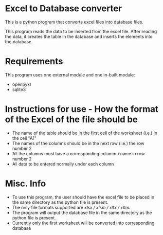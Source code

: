 # Excel to Database converter
This is a python program that converts excel files into database files.

This program reads the data to be inserted from the excel file. After reading the data, it creates the table in the database and inserts the elements into the database.

# Requirements
This program uses one external module and one in-built module:
  * openpyxl
  * sqlite3

# Instructions for use - How the format of the Excel of the file should be
* The name of the table should be in the first cell of the worksheet (i.e.) in the cell "A1"
* The names of the columns should be in the next row (i.e.) the row number 2
* All the columns must have a corresponding colummn name in row number 2
* All data to be entered normally under each column

# Misc. Info
* To use this program, the user should have the excel file to be placed in the same directory as the python file is present.
* The only file formats supported are *xlsx / xlsm / xltx / xltm*.
* The program will output the database file in the same directory as the python file is present.
* Currently only the first worksheet will be converted into corresponding database
